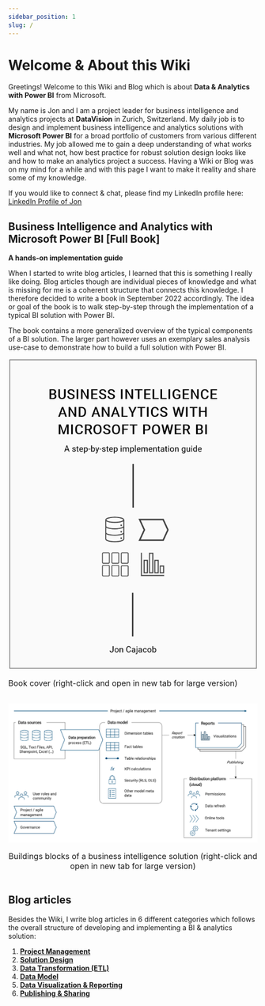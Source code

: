 ```yaml
---
sidebar_position: 1
slug: /
---
```


# Welcome & About this Wiki

Greetings! Welcome to this Wiki and Blog which is about **Data & Analytics with Power BI** from Microsoft.

My name is Jon and I am a project leader for business intelligence and analytics projects at **DataVision** in Zurich, Switzerland. My daily job is to design and implement business intelligence and analytics solutions with **Microsoft Power BI** for a broad portfolio of customers from various different industries. My job allowed me to gain a deep understanding of what works well and what not, how best practice for robust solution design looks like and how to make an analytics project a success. Having a Wiki or Blog was on my mind for a while and with this page I want to make it reality and share some of my knowledge.

If you would like to connect & chat, please find my LinkedIn profile here: [<ins>LinkedIn Profile of Jon</ins>](https://www.linkedin.com/in/jon-cajacob/)

<!--<br/>-->
<!--<div align="center"><img src="./img/img_jon.png" alt="Jon Cajacob" width="425"/></div>-->
<!--<br/>-->

<!--![Agile project management](/img/img_jon.png)-->

## Business Intelligence and Analytics with Microsoft Power BI [Full Book]
**A hands-on implementation guide**

When I started to write blog articles, I learned that this is something I really like doing. Blog articles though are individual pieces of knowledge and what is missing for me is a coherent structure that connects this knowledge. I therefore decided to write a book in September 2022 accordingly. The idea or goal of the book is to walk step-by-step through the implementation of a typical BI solution with Power BI. 

The book contains a more generalized overview of the typical components of a BI solution. The larger part however uses an exemplary sales analysis use-case to demonstrate how to build a full solution with Power BI.

![Book cover](/img/img_book_01-1.png)
<div align="left"><font size= "3">Book cover (right-click and open in new tab for large version)</font></div>
<br/>

![Buildings blocks of a business intelligence solution](/img/img_book_02-5.png)
<div align="center"><font size= "3">Buildings blocks of a business intelligence solution (right-click and open in new tab for large version)</font></div>
<br/>

## Blog articles

Besides the Wiki, I write blog articles in 6 different categories which follows the overall structure of developing and implementing a BI & analytics solution:

1. [**Project Management**](blog/tags/project-management)
2. [**Solution Design**](blog/tags/solution-design)
3. [**Data Transformation (ETL)**](blog/tags/data-transformation)
4. [**Data Model**](blog/tags/data-model)
5. [**Data Visualization & Reporting**](blog/tags/data-visualization-reporting)
6. [**Publishing & Sharing**](blog/tags/publishing-sharing)



